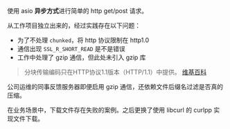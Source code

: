 使用 asio **异步方式**进行简单的 http get/post 请求。

从工作项目独立出来的，经过实践存在以下问题：

- 为了不处理 `chunked`，将 http 协议限制在 http1.0
- 通信出现 `SSL_R_SHORT_READ` 是不是错误
- 工作中处理了 gzip 通信，但此处未引入 gzip 库

> 分块传输编码只在HTTP协议1.1版本（HTTP/1.1）中提供。 [维基百科](https://zh.wikipedia.org/wiki/%E5%88%86%E5%9D%97%E4%BC%A0%E8%BE%93%E7%BC%96%E7%A0%81)

公司运维的同事反馈服务器即便启用 gzip 通信，还依赖文件后缀名过滤是否真的压缩。

在业务场景中，下载文件存在失败的案例。之后更换了使用 libcurl 的 curlpp 实现文件下载。 
